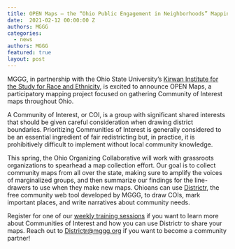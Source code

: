 ```yaml
---
title: OPEN Maps – the “Ohio Public Engagement in Neighborhoods” Mapping project
date:  2021-02-12 00:00:00 Z
authors: MGGG
categories:
  - news
authors: MGGG
featured: true
layout: post
---
```


MGGG, in partnership with the Ohio State University’s [Kirwan Institute for the Study for Race and Ethnicity](https://kirwaninstitute.osu.edu/), is excited to announce OPEN Maps, a participatory mapping project focused on gathering Community of Interest maps throughout Ohio.

A Community of Interest, or COI, is a group with significant shared interests that should be given careful consideration when drawing district boundaries. Prioritizing Communities of Interest is generally considered to be an essential ingredient of fair redistricting but, in practice, it is prohibitively difficult to implement without local community knowledge.

This spring, the Ohio Organizing Collaborative will work with grassroots organizations to spearhead a map collection effort. Our goal is to collect community maps from all over the state, making sure to amplify the voices of marginalized groups, and then summarize our findings for the line-drawers to use when they make new maps. Ohioans can use [Districtr](http://districtr.org/ohio), the free community web tool developed by MGGG, to draw COIs, mark important places, and write narratives about community needs. 

Register for one of our [weekly training sessions](http://mggg.org/TTT.pdf) if you want to learn more about Communities of Interest and how you can use Districtr to share your maps. Reach out to [Districtr@mggg.org](mailto:Districtr@mggg.org) if you want to become a community partner!
